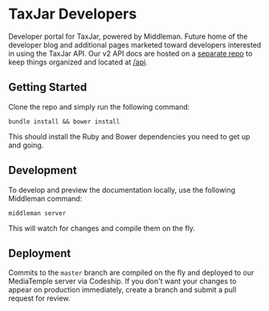 # TaxJar Developers

Developer portal for TaxJar, powered by Middleman. Future home of the developer blog and additional pages marketed toward developers interested in using the TaxJar API. Our v2 API docs are hosted on a [separate repo](https://bitbucket.org/taxjar/taxjar-api-docs) to keep things organized and located at [/api](http://developers.taxjar.com/api).

## Getting Started

Clone the repo and simply run the following command:

```
bundle install && bower install
```

This should install the Ruby and Bower dependencies you need to get up and going.

## Development

To develop and preview the documentation locally, use the following Middleman command:

```
middleman server
```

This will watch for changes and compile them on the fly.

## Deployment

Commits to the `master` branch are compiled on the fly and deployed to our MediaTemple server via Codeship. If you don't want your changes to appear on production immediately, create a branch and submit a pull request for review.